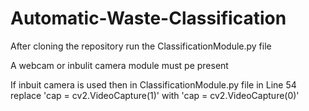 # Automatic-Waste-Classification

After cloning the repository run the ClassificationModule.py file

A webcam or inbulit camera module must pe present

If inbuit camera is used then in ClassificationModule.py file in Line 54 replace 'cap = cv2.VideoCapture(1)' with 'cap = cv2.VideoCapture(0)'
